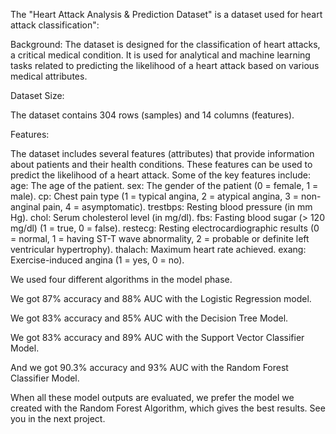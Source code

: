 The "Heart Attack Analysis & Prediction Dataset" is a dataset used for heart attack classification":

Background:
The dataset is designed for the classification of heart attacks, a critical medical condition.
It is used for analytical and machine learning tasks related to predicting the likelihood of a heart attack based on various medical attributes.

Dataset Size:

The dataset contains 304 rows (samples) and 14 columns (features).

Features:

The dataset includes several features (attributes) that provide information about patients and their health conditions. These features can be used to predict the likelihood of a heart attack. Some of the key features include:
age: The age of the patient.
sex: The gender of the patient (0 = female, 1 = male).
cp: Chest pain type (1 = typical angina, 2 = atypical angina, 3 = non-anginal pain, 4 = asymptomatic).
trestbps: Resting blood pressure (in mm Hg).
chol: Serum cholesterol level (in mg/dl).
fbs: Fasting blood sugar (> 120 mg/dl) (1 = true, 0 = false).
restecg: Resting electrocardiographic results (0 = normal, 1 = having ST-T wave abnormality, 2 = probable or definite left ventricular hypertrophy).
thalach: Maximum heart rate achieved.
exang: Exercise-induced angina (1 = yes, 0 = no).




We used four different algorithms in the model phase.





We got 87% accuracy and 88% AUC with the Logistic Regression model.




We got 83% accuracy and 85% AUC with the Decision Tree Model.




We got 83% accuracy and 89% AUC with the Support Vector Classifier Model.




And we got 90.3% accuracy and 93% AUC with the Random Forest Classifier Model.




When all these model outputs are evaluated, we prefer the model we created with the Random Forest Algorithm, which gives the best results. See you in the next project.



